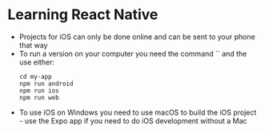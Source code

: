 # Learning React Native
- Projects for iOS can only be done online and can be sent to your phone that way
- To run a version on your computer you need the command `` and the use either:
	 ```shell
	cd my-app
	npm run android
	npm run ios 
	npm run web
	```
- To use iOS on Windows you need to use macOS to build the iOS project - use the Expo app if you need to do iOS development without a Mac
<!--stackedit_data:
eyJoaXN0b3J5IjpbLTE1MTU1NDk1MDFdfQ==
-->